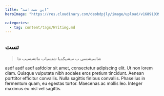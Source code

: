 ```yaml
---
title: "این تست است"
heroImage: "https://res.cloudinary.com/deobdpjly/image/upload/v1689103902/sample.jpg"

categories:
  - tag: content/tags/Writing.md
---
```


## تست

> شاسیشسی ب سشیکمبا شتسیاب ماتشسیب نتا

asdf asdf asdf asfdolor sit amet, consectetur adipiscing elit. Ut non lorem diam. Quisque vulputate nibh sodales eros pretium tincidunt. Aenean porttitor efficitur convallis. Nulla sagittis finibus convallis. Phasellus in fermentum quam, eu egestas tortor. Maecenas ac mollis leo. Integer maximus eu nisl vel sagittis.
